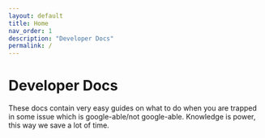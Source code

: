 ```yaml
---
layout: default
title: Home
nav_order: 1
description: "Developer Docs"
permalink: /
---
```


# Developer Docs

These docs contain very easy guides on what to do when you are trapped in some issue which is google-able/not google-able.
Knowledge is power, this way we save a lot of time.
